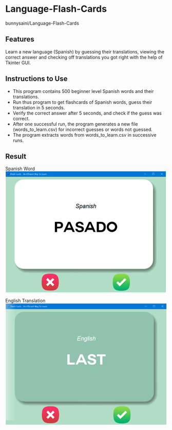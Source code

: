 # Language-Flash-Cards
bunnysaini/Language-Flash-Cards

## Features
Learn a new language (Spanish) by guessing their translations, viewing the correct answer and checking off translations you got right with the help of Tkinter GUI.

## Instructions to Use
- This program contains 500 beginner level Spanish words and their translations.
- Run thus program to get flashcards of Spanish words, guess their translation in 5 seconds.
- Verify the correct answer after 5 seconds, and check if the guess was correct.
- After one successful run, the program generates a new file (words_to_learn.csv) for incorrect guesses or words not guessed.
- The program extracts words from words_to_learn.csv in successive runs.

## Result
Spanish Word 
![alt text](examples/test1.PNG)

English Translation
![alt text](examples/test2.PNG)
